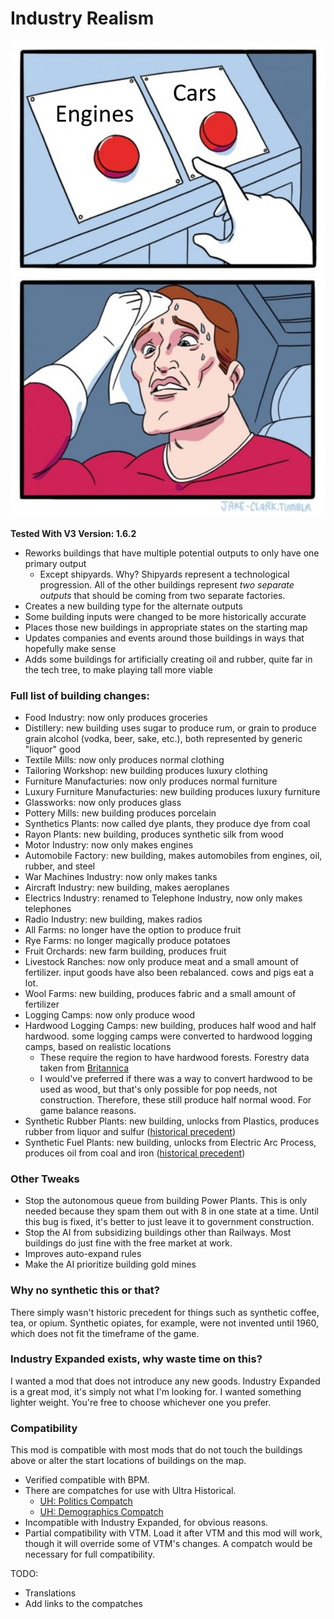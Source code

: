 # Industry Realism

![Preview](thumbnail.png)

**Tested With V3 Version: 1.6.2**

- Reworks buildings that have multiple potential outputs to only have one primary output
  - Except shipyards. Why? Shipyards represent a technological progression. All of the other buildings represent _two separate outputs_ that should be coming from two separate factories.
- Creates a new building type for the alternate outputs
- Some building inputs were changed to be more historically accurate
- Places those new buildings in appropriate states on the starting map
- Updates companies and events around those buildings in ways that hopefully make sense
- Adds some buildings for artificially creating oil and rubber, quite far in the tech tree, to make playing tall more viable

### Full list of building changes:

- Food Industry: now only produces groceries
- Distillery: new building uses sugar to produce rum, or grain to produce grain alcohol (vodka, beer, sake, etc.), both represented by generic "liquor" good
- Textile Mills: now only produces normal clothing
- Tailoring Workshop: new building produces luxury clothing
- Furniture Manufacturies: now only produces normal furniture
- Luxury Furniture Manufacturies: new building produces luxury furniture
- Glassworks: now only produces glass
- Pottery Mills: new building produces porcelain
- Synthetics Plants: now called dye plants, they produce dye from coal
- Rayon Plants: new building, produces synthetic silk from wood
- Motor Industry: now only makes engines
- Automobile Factory: new building, makes automobiles from engines, oil, rubber, and steel
- War Machines Industry: now only makes tanks
- Aircraft Industry: new building, makes aeroplanes
- Electrics Industry: renamed to Telephone Industry, now only makes telephones
- Radio Industry: new building, makes radios
- All Farms: no longer have the option to produce fruit
- Rye Farms: no longer magically produce potatoes
- Fruit Orchards: new farm building, produces fruit
- Livestock Ranches: now only produce meat and a small amount of fertilizer. input goods have also been rebalanced. cows and pigs eat a lot.
- Wool Farms: new building, produces fabric and a small amount of fertilizer
- Logging Camps: now only produce wood
- Hardwood Logging Camps: new building, produces half wood and half hardwood. some logging camps were converted to hardwood logging camps, based on realistic locations
  - These require the region to have hardwood forests. Forestry data taken from [Britannica](https://kids.britannica.com/students/assembly/view/56196)
  - I would've preferred if there was a way to convert hardwood to be used as wood, but that's only possible for pop needs, not construction. Therefore, these still produce half normal wood. For game balance reasons.
- Synthetic Rubber Plants: new building, unlocks from Plastics, produces rubber from liquor and sulfur ([historical precedent](https://en.wikipedia.org/wiki/Polybutadiene#History))
- Synthetic Fuel Plants: new building, unlocks from Electric Arc Process, produces oil from coal and iron ([historical precedent](https://en.wikipedia.org/wiki/Fischer%E2%80%93Tropsch_process#History))

### Other Tweaks

- Stop the autonomous queue from building Power Plants. This is only needed because they spam them out with 8 in one state at a time. Until this bug is fixed, it's better to just leave it to government construction.
- Stop the AI from subsidizing buildings other than Railways. Most buildings do just fine with the free market at work.
- Improves auto-expand rules
- Make the AI prioritize building gold mines

### Why no synthetic this or that?

There simply wasn't historic precedent for things such as synthetic coffee, tea, or opium. Synthetic opiates, for example, were not invented until 1960, which does not fit the timeframe of the game.

### Industry Expanded exists, why waste time on this?

I wanted a mod that does not introduce any new goods. Industry Expanded is a great mod, it's simply not what I'm looking for. I wanted something lighter weight. You're free to choose whichever one you prefer.

### Compatibility

This mod is compatible with most mods that do not touch the buildings above or alter the start locations of buildings on the map.

- Verified compatible with BPM.
- There are compatches for use with Ultra Historical.
  - [UH: Politics Compatch](https://steamcommunity.com/sharedfiles/filedetails/?id=3214936638)
  - [UH: Demographics Compatch](https://steamcommunity.com/sharedfiles/filedetails/?id=3214936381)
- Incompatible with Industry Expanded, for obvious reasons.
- Partial compatibility with VTM. Load it after VTM and this mod will work, though it will override some of VTM's changes. A compatch would be necessary for full compatibility.

TODO:

- Translations
- Add links to the compatches
